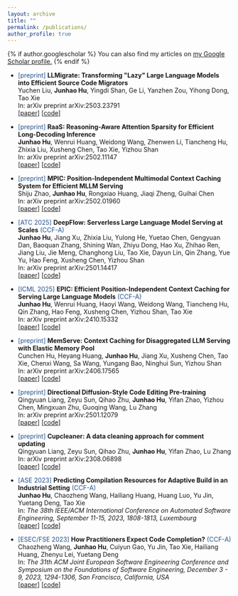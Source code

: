 ```yaml
---
layout: archive
title: ""
permalink: /publications/
author_profile: true
---
```


{% if author.googlescholar %}
  You can also find my articles on <u><a href="{{author.googlescholar}}">my Google Scholar profile</a>.</u>
{% endif %}

<!-- {% include base_path %} -->

<!-- {% for post in site.publications reversed %}
  {% include archive-single.html %}
{% endfor %} -->

- <span style="color:#25528f">[preprint]</span> **LLMigrate: Transforming "Lazy" Large Language Models into Efficient Source Code Migrators** <span style="color:#25528f"></span>\
Yuchen Liu, **Junhao Hu**, Yingdi Shan, Ge Li, Yanzhen Zou, Yihong Dong, Tao Xie\
In: arXiv preprint arXiv:2503.23791\
\[[paper](https://arxiv.org/abs/2503.23791)\] \[[code]()\]

- <span style="color:#25528f">[preprint]</span> **RaaS: Reasoning-Aware Attention Sparsity for Efficient Long-Decoding Inference** <span style="color:#25528f"></span>\
**Junhao Hu**, Wenrui Huang, Weidong Wang, Zhenwen Li, Tiancheng Hu, Zhixia Liu, Xusheng Chen, Tao Xie, Yizhou Shan\
In: arXiv preprint arXiv:2502.11147\
\[[paper](https://arxiv.org/abs/2502.11147)\] \[[code]()\]

- <span style="color:#25528f">[preprint]</span> **MPIC: Position-Independent Multimodal Context Caching System for Efficient MLLM Serving** <span style="color:#25528f"></span>\
Shiju Zhao, **Junhao Hu**, Rongxiao Huang, Jiaqi Zheng, Guihai Chen\
In: arXiv preprint arXiv:2502.01960\
\[[paper](https://arxiv.org/abs/2502.01960)\] \[[code]()\]

<!-- - <span style="color:#25528f">[preprint]</span> **Hummingbird: SLO-Oriented GPU Preemption at Microsecond-scale** <span style="color:#25528f"></span>\
Tiancheng Hu, Chenxi Wang, Ting Cao, Xinyu Xiao, Lei Chen, **Junhao Hu**, Hongliang Tian, Shoumeng Yan, Quan Chen, Huimin Cui, Tao Xie\
In: arXiv preprint arXiv:?\
\[[paper]()\] \[[code]()\] -->

- <span style="color:#25528f">[ATC 2025]</span> **DeepFlow: Serverless Large Language Model Serving at Scales** <span style="color:#25528f">(CCF-A)</span>\
**Junhao Hu**, Jiang Xu, Zhixia Liu, Yulong He, Yuetao Chen, Gengyuan Dan, Baoquan Zhang, Shining Wan, Zhiyu Dong, Hao Xu, Zhihao Ren, Jiang Liu, Jie Meng, Changhong Liu, Tao Xie, Dayun Lin, Qin Zhang, Yue Yu, Hao Feng, Xusheng Chen, Yizhou Shan\
In: arXiv preprint arXiv:2501.14417\
\[[paper](https://arxiv.org/pdf/2501.14417)\] \[[code]()\]

<!-- - <span style="color:#25528f">[preprint]</span> **Decoupled KV Cache Management for Stateful LLM Serving** <span style="color:#25528f"></span>\
Yueyang Pan, Yangshen Deng, Wenrui Huang, Musa Unal, **Junhao Hu**, Yujie Ren, Yizhou Shan, Sanidhya Kashyap\
In: arXiv preprint arXiv:?\
\[[paper]()\] \[[code]()\] -->


- <span style="color:#25528f">[ICML 2025]</span> **EPIC: Efficient Position-Independent Context Caching for Serving Large Language Models** <span style="color:#25528f">(CCF-A)</span>\
**Junhao Hu**, Wenrui Huang, Haoyi Wang, Weidong Wang, Tiancheng Hu, Qin Zhang, Hao Feng, Xusheng Chen, Yizhou Shan, Tao Xie\
In: arXiv preprint arXiv:2410.15332\
\[[paper](https://arxiv.org/abs/2410.15332)\] \[[code]()\]

- <span style="color:#25528f">[preprint]</span> **MemServe: Context Caching for Disaggregated LLM Serving with Elastic Memory Pool** <span style="color:#25528f"></span>\
Cunchen Hu, Heyang Huang, **Junhao Hu**, Jiang Xu, Xusheng Chen, Tao Xie, Chenxi Wang, Sa Wang, Yungang Bao, Ninghui Sun, Yizhou Shan\
In: arXiv preprint arXiv:2406.17565\
\[[paper](https://arxiv.org/abs/2406.17565)\] \[[code]()\]


- <span style="color:#25528f">[preprint]</span> **Directional Diffusion-Style Code Editing Pre-training** <span style="color:#25528f"></span>\
Qingyuan Liang, Zeyu Sun, Qihao Zhu, **Junhao Hu**, Yifan Zhao, Yizhou Chen, Mingxuan Zhu, Guoqing Wang, Lu Zhang\
In: arXiv preprint arXiv:2501.12079\
\[[paper](https://arxiv.org/abs/2501.12079)\] \[[code]()\]

- <span style="color:#25528f">[preprint]</span> **Cupcleaner: A data cleaning approach for comment updating** <span style="color:#25528f"></span>\
Qingyuan Liang, Zeyu Sun, Qihao Zhu, **Junhao Hu**, Yifan Zhao, Lu Zhang\
In: arXiv preprint arXiv:2308.06898\
\[[paper](https://arxiv.org/abs/2308.06898)\] \[[code](https://github.com/LIANGQINGYUAN/CupCleaner)\]

- <span style="color:#25528f">[ASE 2023]</span> **Predicting Compilation Resources for Adaptive
Build in an Industrial Setting** <span style="color:#25528f">(CCF-A)</span>\
**Junhao Hu**, Chaozheng Wang, Hailiang Huang, Huang Luo, Yu Jin, Yuetang Deng, Tao Xie\
In: *The 38th IEEE/ACM International Conference on Automated Software Engineering, September 11-15, 2023, 1808-1813, Luxembourg*\
\[[paper](https://ieeexplore.ieee.org/document/10298501)\] \[[code]()\]

- <span style="color:#25528f">[ESEC/FSE 2023]</span> **How Practitioners Expect Code Completion?** <span style="color:#25528f">(CCF-A)</span>\
Chaozheng Wang, **Junhao Hu**, Cuiyun Gao, Yu Jin, Tao Xie, Hailiang Huang, Zhenyu Lei, Yuetang Deng\
In: *The 31th ACM Joint European Software Engineering Conference and Symposium on the Foundations of Software Engineering, December 3 - 9, 2023, 1294-1306, San Francisco, California, USA*\
\[[paper](https://dl.acm.org/doi/10.1145/3611643.3616280)\] \[[code](https://github.com/DerekHJH/Awesome-Code-Completion-Paper)\]

